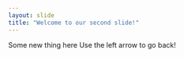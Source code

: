 ```yaml
---
layout: slide
title: "Welcome to our second slide!"
---
```

Some new thing here
Use the left arrow to go back!
